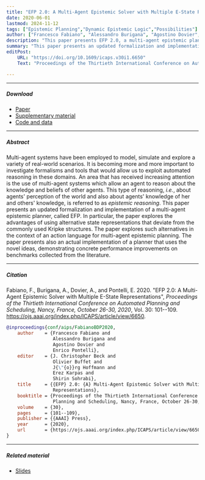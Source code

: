 ```yaml
---
title: "EFP 2.0: A Multi-Agent Epistemic Solver with Multiple E-State Representations" 
date: 2020-06-01
lastmod: 2024-11-12
tags: ["Epistemic Planning","Dynamic Epistemic Logic","Possibilities"]
author: ["Francesco Fabiano", "Alessandro Burigana", "Agostino Dovier", "Enrico Pontelli"]
description: "This paper presents EFP 2.0, a multi-agent epistemic planner based on an alternative state representations called possibilities. ICAPS 2020."
summary: "This paper presents an updated formalization and implementation of a multi-agent epistemic planner, called EFP. In particular, the paper explores the advantages of using alternative state representations that deviate from the commonly used Kripke structures. The paper explores such alternatives in the context of an action language for multi-agent epistemic planning." 
editPost:
    URL: "https://doi.org/10.1609/icaps.v30i1.6650"
    Text: "Proceedings of the Thirtieth International Conference on Automated Planning and Scheduling, ICAPS 2020"

---
```


---

##### Download

+ [Paper](https://ojs.aaai.org/index.php/ICAPS/article/view/6650/6504)
+ [Supplementary material](supplementary.pdf)
+ [Code and data](https://github.com/FrancescoFabiano/EFP)

---

##### Abstract

Multi-agent systems have been employed to model, simulate and explore a variety of real-world scenarios. It is becoming more and more important to investigate formalisms and tools that would allow us to exploit automated reasoning in these domains. An area that has received increasing attention is the use of multi-agent systems which allow an agent to reason about the knowledge and beliefs of other agents. This type of reasoning, *i.e.*, about agents' perception of the world and also about agents' knowledge of her and others' knowledge, is referred to as *epistemic reasoning*. This paper presents an updated formalization and implementation of a multi-agent epistemic planner, called EFP. In particular, the paper explores the advantages of using alternative state representations that deviate from the commonly used Kripke structures. The paper explores such alternatives in the context of an action language for multi-agent epistemic planning. The paper presents also an actual implementation of a planner that uses the novel ideas, demonstrating concrete performance improvements on benchmarks collected from the literature.

---

##### Citation

Fabiano, F., Burigana, A., Dovier, A., and Pontelli, E. 2020. "EFP 2.0: A Multi-Agent Epistemic Solver with Multiple E-State Representations", *Proceedings of the Thirtieth International Conference on Automated Planning and Scheduling, Nancy, France, October 26-30, 2020*, Vol. 30: 101--109. https://ojs.aaai.org/index.php/ICAPS/article/view/6650.

```BibTeX
@inproceedings{conf/aips/FabianoBDP2020,
    author    = {Francesco Fabiano and
                 Alessandro Burigana and
                 Agostino Dovier and
                 Enrico Pontelli},
    editor    = {J. Christopher Beck and
                 Olivier Buffet and
                 J{\"{o}}rg Hoffmann and
                 Erez Karpas and
                 Shirin Sohrabi},
    title     = {{EFP} 2.0: {A} Multi-Agent Epistemic Solver with Multiple E-State
                 Representations},
    booktitle = {Proceedings of the Thirtieth International Conference on Automated
                 Planning and Scheduling, Nancy, France, October 26-30, 2020},
    volume    = {30},
    pages     = {101--109},
    publisher = {{AAAI} Press},
    year      = {2020},
    url       = {https://ojs.aaai.org/index.php/ICAPS/article/view/6650}
}
```

---

##### Related material

+ [Slides](slides.pdf)
